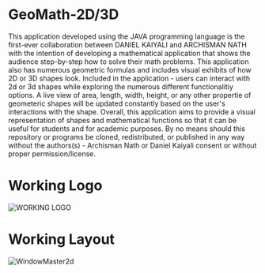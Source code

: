 # GeoMath-2D/3D

This application developed using the JAVA programming language is the first-ever collaboration between DANIEL KAIYALI  and ARCHISMAN NATH with the intention of developing a 
mathematical application that shows the audience step-by-step how to solve their math problems. This application also has numerous geometric formulas and includes visual exhibits 
of how 2D or 3D shapes look. Included in the application - users can interact with 2d or 3d shapes while exploring the numerous different functionalitiy options. A live view of 
area, length, width, height, or any other propertie of geometeric shapes will be updated constantly based on the user's interactions with the shape. Overall, this application aims
to provide a visual representation of shapes and mathematical functions so that it can be useful for students and for academic purposes. By no means should this repository or 
programs be cloned, redistributed, or published in any way without the authors(s) - Archisman Nath or Daniel Kaiyali consent or without proper permission/license.

# Working Logo
![WORKING LOGO](https://user-images.githubusercontent.com/61641517/116800280-b06ec880-aacd-11eb-9587-06598ca9aa71.jpg)


# Working Layout
![WindowMaster2d](https://user-images.githubusercontent.com/80181145/116793361-62899e80-aa94-11eb-9034-948eed561019.jpg)
